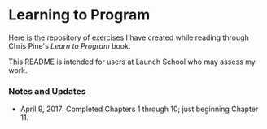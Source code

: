 # Learning to Program

Here is the repository of exercises I have created while reading through Chris Pine's *Learn to Program* book.

This README is intended for users at Launch School who may assess my work.

### Notes and Updates

 - April 9, 2017: Completed Chapters 1 through 10; just beginning Chapter 11.
